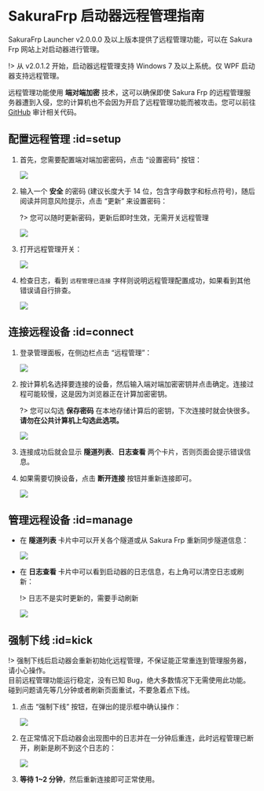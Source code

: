 # SakuraFrp 启动器远程管理指南

SakuraFrp Launcher v2.0.0.0 及以上版本提供了远程管理功能，可以在 Sakura Frp 网站上对启动器进行管理。

!> 从 v2.0.1.2 开始，启动器远程管理支持 Windows 7 及以上系统。仅 WPF 启动器支持远程管理。

远程管理功能使用 **端对端加密** 技术，这可以确保即使 Sakura Frp 的远程管理服务器遭到入侵，您的计算机也不会因为开启了远程管理功能而被攻击。您可以前往 [GitHub](https://github.com/natfrp/SakuraFrpLauncher/blob/master/SakuraFrpService/Manager/RemoteManager.cs ':target=_blank') 审计相关代码。

## 配置远程管理 :id=setup

1. 首先，您需要配置端对端加密密码，点击 “设置密码” 按钮：

   ![](_images/remote-0.png)

2. 输入一个 **安全** 的密码 (建议长度大于 14 位，包含字母数字和标点符号)，随后阅读并同意风险提示，点击 “更新” 来设置密码：

   ?> 您可以随时更新密码，更新后即时生效，无需开关远程管理

   ![](_images/remote-1.png)

3. 打开远程管理开关：

   ![](_images/remote-2.png)

4. 检查日志，看到 `远程管理已连接` 字样则说明远程管理配置成功，如果看到其他错误请自行排查。

   ![](_images/remote-3.png)

## 连接远程设备 :id=connect

1. 登录管理面板，在侧边栏点击 “远程管理”：

   ![](_images/remote-4.png)

2. 按计算机名选择要连接的设备，然后输入端对端加密密钥并点击确定。连接过程可能较慢，这是因为浏览器正在计算加密密钥。

   ?> 您可以勾选 **保存密码** 在本地存储计算后的密钥，下次连接时就会快很多。**请勿在公共计算机上勾选此选项。**

   ![](_images/remote-5.png)

3. 连接成功后就会显示 **隧道列表**、**日志查看** 两个卡片，否则页面会提示错误信息。

4. 如果需要切换设备，点击 **断开连接** 按钮并重新连接即可。

   ![](_images/remote-6.png)

## 管理远程设备 :id=manage

- 在 **隧道列表** 卡片中可以开关各个隧道或从 Sakura Frp 重新同步隧道信息：

  ![](_images/remote-7.png)

- 在 **日志查看** 卡片中可以看到启动器的日志信息，右上角可以清空日志或刷新：

  !> 日志不是实时更新的，需要手动刷新

  ![](_images/remote-8.png)

## 强制下线 :id=kick

!> 强制下线后启动器会重新初始化远程管理，不保证能正常重连到管理服务器，请小心操作。  
目前远程管理功能运行稳定，没有已知 Bug，绝大多数情况下无需使用此功能。碰到问题请先等几分钟或者刷新页面重试，不要急着点下线。

1. 点击 “强制下线” 按钮，在弹出的提示框中确认操作：

   ![](_images/remote-9.png)

2. 在正常情况下启动器会出现图中的日志并在一分钟后重连，此时远程管理已断开，刷新是刷不到这个日志的：

   ![](_images/remote-10.png)

3. **等待 1~2 分钟**，然后重新连接即可正常使用。
